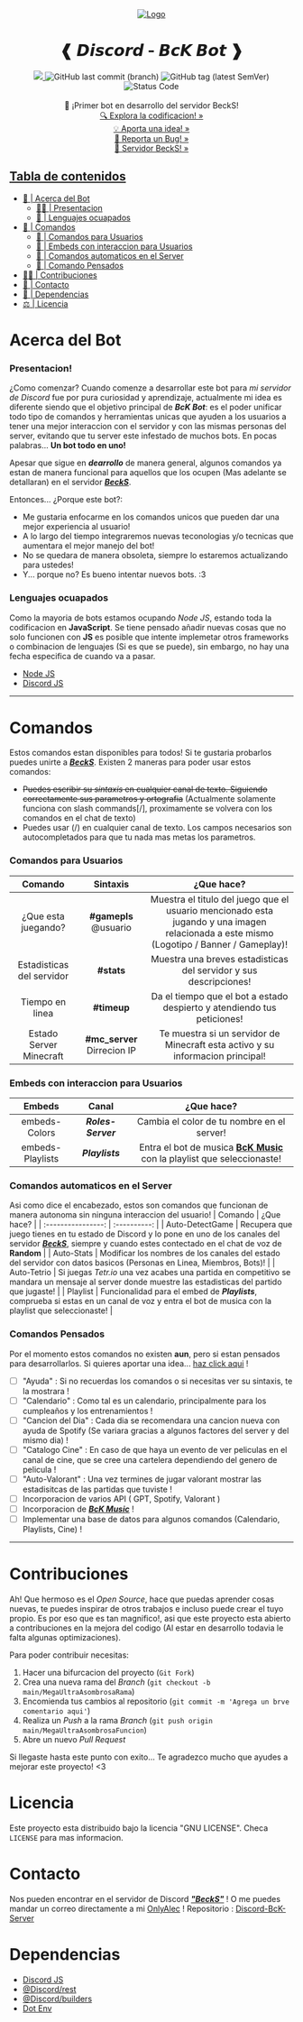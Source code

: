 <!-- Logo -->
<div align='center'>
  <a href="htthttps://github.com/OnlyAlec/Discord-BcK-Server">
    <img src="https://i.imgur.com/nsisaAg.png" alt="Logo">
  </a>
  <!-- Titulo -->
  <h1> ❰ 𝘿𝙞𝙨𝙘𝙤𝙧𝙙  - 𝘽𝙘𝙆 𝘽𝙤𝙩 ❱ </h1>
  <!-- Buddy -->
  <a href="https://github.com/OnlyAlec/Discord-BcK/actions/">
	<img src="https://github.com/OnlyAlec/Discord-BcK-Server/actions/workflows/ESLint-Bot.yml/badge.svg?branch=main">
  </a>
  <img alt="GitHub last commit (branch)" src="https://img.shields.io/github/last-commit/OnlyAlec/Discord-BcK-Server/main?color=informational&logo=Github&style=flat">
  <img alt="GitHub tag (latest SemVer)" src="https://img.shields.io/github/v/tag/OnlyAlec/Discord-BcK-Server?color=slateblue&label=Version&logo=Github">
  <img alt="Status Code" src="https://img.shields.io/lgtm/grade/javascript/github/OnlyAlec/Discord-BcK-Server.svg?logo=lgtm&logoWidth=18">
  <!-- Links -->
<br><br>
🤖 ¡Primer bot en desarrollo del servidor BeckS! <br>
<a href= "https://github.com/OnlyAlec/Discord-BcK-Server/main">
	🔍 Explora la codificacion! »
</a> <br>
<a href= "https://github.com/OnlyAlec/Discord-BcK-Server/issues/new/choose">
	💡 Aporta una idea! »
</a> <br>
<a href="https://github.com/OnlyAlec/Discord-BcK-Server/issues">
	🐛 Reporta un Bug! »
</a><br>
<a href="https://discord.com/invite/fTV2wpbTQY">
	🔮 Servidor BeckS! »
</div>

<!-- TABLE OF CONTENTS -->

## Tabla de contenidos

- [🤖 | Acerca del Bot](#acerca-del-bot)
  - [👋🏻 | Presentacion](#presentacion)
  - [🧠 | Lenguajes ocuapados](#lenguajes-ocuapados)
- [📂 | Comandos](#comandos)
  - [👤 | Comandos para Usuarios](#comandos-para-usuarios)
  - [🎨 | Embeds con interaccion para Usuarios](#embeds-con-interaccion-para-usuarios)
  - [🔂 | Comandos automaticos en el Server](#comandos-automaticos-en-el-server)
  - [💭 | Comando Pensados](#comandos-pensados)
- [🤝🏻 | Contribuciones](#contribuciones)
- [👤 | Contacto](#contacto)
- [🧰 | Dependencias](#dependencias)
- [:balance_scale: | Licencia](#acerca-del-bot)

<!-- START CONTENT -->

# Acerca del Bot

### Presentacion!

¿Como comenzar? Cuando comenze a desarrollar este bot para _mi servidor de Discord_ fue por pura curiosidad y aprendizaje, actualmente mi idea es diferente siendo que el objetivo principal de _**BcK Bot**_: es el poder unificar todo tipo de comandos y herramientas unicas que ayuden a los usuarios a tener una mejor interaccion con el servidor y con las mismas personas del server, evitando que tu server este infestado de muchos bots. En pocas palabras... **Un bot todo en uno!**

Apesar que sigue en _**dearrollo**_ de manera general, algunos comandos ya estan de manera funcional para aquellos que los ocupen (Mas adelante se detallaran) en el servidor [_**BeckS**_](https://discord.com/invite/fTV2wpbTQY).

Entonces... ¿Porque este bot?:

- Me gustaria enfocarme en los comandos unicos que pueden dar una mejor experiencia al usuario!
- A lo largo del tiempo integraremos nuevas teconologias y/o tecnicas que aumentara el mejor manejo del bot!
- No se quedara de manera obsoleta, siempre lo estaremos actualizando para ustedes!
- Y... porque no? Es bueno intentar nuevos bots. :3

### Lenguajes ocuapados

Como la mayoria de bots estamos ocupando _Node JS_, estando toda la codificacion en **JavaScript**. Se tiene pensado añadir nuevas cosas que no solo funcionen con **JS** es posible que intente implemetar otros frameworks o combinacion de lenguajes (Si es que se puede), sin embargo, no hay una fecha especifica de cuando va a pasar.

- [Node JS](https://nodejs.org)
- [Discord JS](https://discord.js.org)

---

# Comandos

Estos comandos estan disponibles para todos! Si te gustaria probarlos puedes unirte a [_**BeckS**_](https://discord.com/invite/fTV2wpbTQY).
Existen 2 maneras para poder usar estos comandos:

- ~~Puedes escribir su _sintaxis_ en cualquier canal de texto. Siguiendo correctamente sus parametros y ortografia~~ (Actualmente solamente funciona con slash commands[/], proximamente se volvera con los comandos en el chat de texto)
- Puedes usar (/) en cualquier canal de texto. Los campos necesarios son autocompletados para que tu nada mas metas los parametros.

### Comandos para Usuarios

|          Comando          |          Sintaxis           |                                                                ¿Que hace?                                                                |
| :-----------------------: | :-------------------------: | :--------------------------------------------------------------------------------------------------------------------------------------: |
|    ¿Que esta juegando?    |    **#gamepls** @usuario    | Muestra el titulo del juego que el usuario mencionado esta jugando y una imagen relacionada a este mismo (Logotipo / Banner / Gameplay)! |
| Estadisticas del servidor |         **#stats**          |                                    Muestra una breves estadisticas del servidor y sus descripciones!                                     |
|      Tiempo en linea      |         **#timeup**         |                                 Da el tiempo que el bot a estado despierto y atendiendo tus peticiones!                                  |
|  Estado Server Minecraft  | **#mc_server** Dirrecion IP |                              Te muestra si un servidor de Minecraft esta activo y su informacion principal!                              |

### Embeds con interaccion para Usuarios

|      Embeds      |       Canal        |                                                          ¿Que hace?                                                          |
| :--------------: | :----------------: | :--------------------------------------------------------------------------------------------------------------------------: |
|  embeds-Colors   | _**Roles-Server**_ |                                          Cambia el color de tu nombre en el server!                                          |
| embeds-Playlists |  _**Playlists**_   | Entra el bot de musica [****BcK Music****](https://github.com/OnlyAlec/Discord-BcK-Music) con la playlist que seleccionaste! |

### Comandos automaticos en el Server

Asi como dice el encabezado, estos son comandos que funcionan de manera autonoma sin ninguna interaccion del usuario!
| Comando | ¿Que hace? |
| :----------------: | :----------: |
| Auto-DetectGame | Recupera que juego tienes en tu estado de Discord y lo pone en uno de los canales del servidor [_**BeckS**_](https://discord.com/invite/fTV2wpbTQY), siempre y cuando estes contectado en el chat de voz de **Random** |
| Auto-Stats | Modificar los nombres de los canales del estado del servidor con datos basicos (Personas en Linea, Miembros, Bots)! |
| Auto-Tetrio | Si juegas _Tetr.io_ una vez acabes una partida en competitivo se mandara un mensaje al server donde muestre las estadisticas del partido que jugaste! |
| Playlist | Funcionalidad para el embed de _**Playlists**_, comprueba si estas en un canal de voz y entra el bot de musica con la playlist que seleccionaste! |

### Comandos Pensados

Por el momento estos comandos no existen **aun**, pero si estan pensados para desarrollarlos.
Si quieres aportar una idea... [haz click aqui](https://github.com/OnlyAlec/Discord-BcK-Server/issues/new/choose) !

- [ ] "Ayuda" : Si no recuerdas los comandos o si necesitas ver su sintaxis, te la mostrara !
- [ ] "Calendario" : Como tal es un calendario, principalmente para los cumpleaños y los entrenamientos !
- [ ] "Cancion del Dia" : Cada dia se recomendara una cancion nueva con ayuda de Spotify (Se variara gracias a algunos factores del server y del mismo dia) !
- [ ] "Catalogo Cine" : En caso de que haya un evento de ver peliculas en el canal de cine, que se cree una cartelera dependiendo del genero de pelicula !
- [ ] "Auto-Valorant" : Una vez termines de jugar valorant mostrar las estadisitcas de las partidas que tuviste !
- [ ] Incorporacion de varios API ( GPT, Spotify, Valorant )
- [ ] Incorporacion de [_**BcK Music**_](https://github.com/OnlyAlec/Discord-BcK-Music) !
- [ ] Implementar una base de datos para algunos comandos (Calendario, Playlists, Cine) !

---

# Contribuciones

Ah! Que hermoso es el _Open Source_, hace que puedas aprender cosas nuevas, te puedes inspirar de otros trabajos e incluso puede crear el tuyo propio. Es por eso que es tan magnifico!, asi que este proyecto esta abierto a contribuciones en la mejora del codigo (Al estar en desarrollo todavia le falta algunas optimizaciones).

Para poder contribuir necesitas:

1. Hacer una bifurcacion del proyecto (`Git Fork`)
2. Crea una nueva rama del _Branch_ (`git checkout -b main/MegaUltraAsombrosaRama`)
3. Encomienda tus cambios al repositorio (`git commit -m 'Agrega un brve comentario aqui'`)
4. Realiza un _Push_ a la rama _Branch_ (`git push origin main/MegaUltraAsombrosaFuncion`)
5. Abre un nuevo _Pull Request_

Si llegaste hasta este punto con exito... Te agradezco mucho que ayudes a mejorar este proyecto! <3

# Licencia

Este proyecto esta distribuido bajo la licencia "GNU LICENSE". Checa `LICENSE` para mas informacion.

# Contacto

Nos pueden encontrar en el servidor de Discord [_**"BeckS"**_](https://discord.com/invite/fTV2wpbTQY) !
O me puedes mandar un correo directamente a mi [OnlyAlec](mailto:a.ct@lasaliistas.org.mx) !
Repositorio : [Discord-BcK-Server](https://github.com/OnlyAlec/Discord-BcK-Server)

# Dependencias

- [Discord JS](https://www.npmjs.com/package/discord.js)
- [@Discord/rest](https://www.npmjs.com/package/@discordjs/rest)
- [@Discord/builders](https://www.npmjs.com/package/@discordjs/builders)
- [Dot Env](https://www.npmjs.com/package/dotenv)
